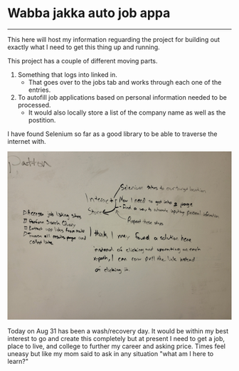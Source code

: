 # Wabba jakka auto job appa

----------

This here will host my information reguarding the project for building out exactly what I need to get this thing up and running.

This project has a couple of different moving parts.
1. Something that logs into linked in.
    - That goes over to the jobs tab and works through each one of the entries.
2. To autofill job applications based on personal information needed to be processed.
    - It would also locally store a list of the company name as well as the postition.

I have found Selenium so far as a good library to be able to traverse the internet with.

<img src="20220829_115931.jpg">

Today on Aug 31 has been a wash/recovery day. It would be within my best interest to go and create this completely but at present I need to get a job, place to live, and college to further my career and asking price. Times feel uneasy but like my mom said to ask in any situation "what am I here to learn?"
